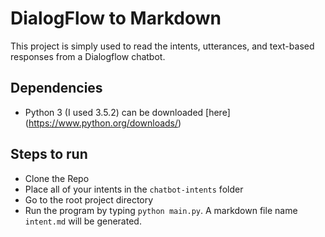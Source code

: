# DialogFlow to Markdown
This project is simply used to read the intents, utterances, and text-based responses from a Dialogflow chatbot.

## Dependencies
- Python 3 (I used 3.5.2) can be downloaded [here] (https://www.python.org/downloads/)

## Steps to run
- Clone the Repo
- Place all of your intents in the `chatbot-intents` folder
- Go to the root project directory
- Run the program by typing `python main.py`. A markdown file name `intent.md` will be generated.